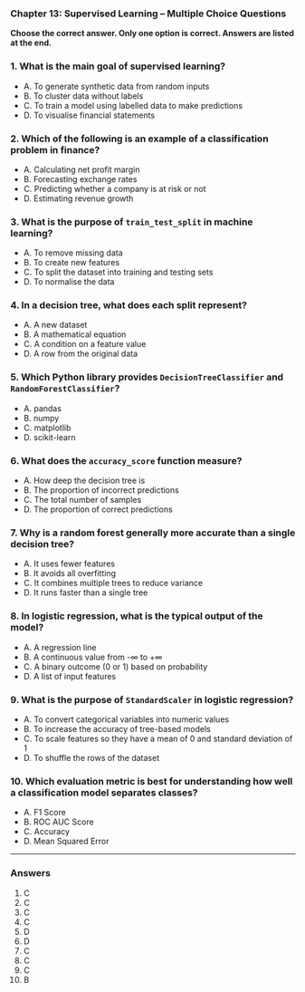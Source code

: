### Chapter 13: Supervised Learning – Multiple Choice Questions

**Choose the correct answer. Only one option is correct. Answers are listed at the end.**

### 1. What is the main goal of supervised learning?
- A. To generate synthetic data from random inputs  
- B. To cluster data without labels  
- C. To train a model using labelled data to make predictions  
- D. To visualise financial statements  

### 2. Which of the following is an example of a classification problem in finance?
- A. Calculating net profit margin  
- B. Forecasting exchange rates  
- C. Predicting whether a company is at risk or not  
- D. Estimating revenue growth  

### 3. What is the purpose of `train_test_split` in machine learning?
- A. To remove missing data  
- B. To create new features  
- C. To split the dataset into training and testing sets  
- D. To normalise the data  

### 4. In a decision tree, what does each split represent?
- A. A new dataset  
- B. A mathematical equation  
- C. A condition on a feature value  
- D. A row from the original data  

### 5. Which Python library provides `DecisionTreeClassifier` and `RandomForestClassifier`?
- A. pandas  
- B. numpy  
- C. matplotlib  
- D. scikit-learn  

### 6. What does the `accuracy_score` function measure?
- A. How deep the decision tree is  
- B. The proportion of incorrect predictions  
- C. The total number of samples  
- D. The proportion of correct predictions  

### 7. Why is a random forest generally more accurate than a single decision tree?
- A. It uses fewer features  
- B. It avoids all overfitting  
- C. It combines multiple trees to reduce variance  
- D. It runs faster than a single tree  

### 8. In logistic regression, what is the typical output of the model?
- A. A regression line  
- B. A continuous value from -∞ to +∞  
- C. A binary outcome (0 or 1) based on probability  
- D. A list of input features  

### 9. What is the purpose of `StandardScaler` in logistic regression?
- A. To convert categorical variables into numeric values  
- B. To increase the accuracy of tree-based models  
- C. To scale features so they have a mean of 0 and standard deviation of 1  
- D. To shuffle the rows of the dataset  

### 10. Which evaluation metric is best for understanding how well a classification model separates classes?
- A. F1 Score  
- B. ROC AUC Score  
- C. Accuracy  
- D. Mean Squared Error  

---

### **Answers**
1. C  
2. C  
3. C  
4. C  
5. D  
6. D  
7. C  
8. C  
9. C  
10. B  
